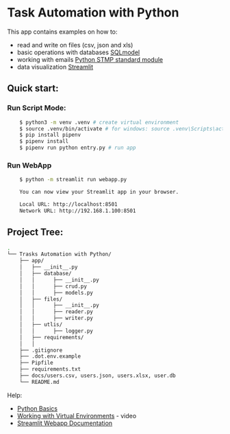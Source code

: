 # Task Automation with Python

This app contains examples on how to:

- read and write on files (csv, json and xls)
- basic operations with databases [SQLmodel](https://sqlmodel.tiangolo.com/)
- working with emails [Python STMP standard module](https://docs.python.org/3/library/smtplib.html)
- data visualization [Streamlit](https://docs.streamlit.io/)

## Quick start:

### Run Script Mode:

```bash
    $ python3 -m venv .venv # create virtual environment
    $ source .venv/bin/activate # for windows: source .venv\Scripts\activate
    $ pip install pipenv
    $ pipenv install
    $ pipenv run python entry.py # run app
```

### Run WebApp

```bash
    $ python -m streamlit run webapp.py

    You can now view your Streamlit app in your browser.

    Local URL: http://localhost:8501
    Network URL: http://192.168.1.100:8501
```

## Project Tree:

```bash
.
└── Trasks Automation with Python/
    ├── app/
    │   ├── __init__.py
    │   ├── database/
    │   │      ├── __init__.py
    │   │      ├── crud.py
    │   │      ├── models.py
    │   ├── files/
    │   │      ├── __init__.py
    │   │      ├── reader.py
    │   │      ├── writer.py
    │   ├── utlis/
    │   │      ├── logger.py
    │   ├── requirements/
    │   │
    ├── .gitignore
    ├── .dot.env.example
    ├── Pipfile
    ├── requirements.txt
    ├── docs/users.csv, users.json, users.xlsx, user.db
    └── README.md
```

Help:

- [Python Basics](https://realpython.com/tutorials/basics/)
- [Working with Virtual Environments](https://www.youtube.com/watch?v=N5vscPTWKOk) - video
- [Streamlit Webapp Documentation](https://docs.streamlit.io/)
